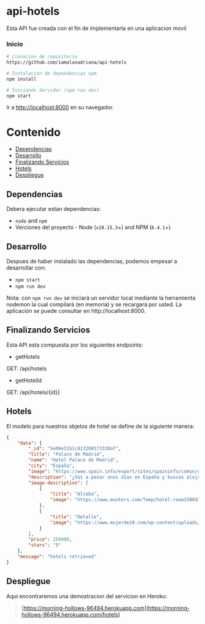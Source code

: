 # api-hotels
Esta API fue creada con el fin de implementarla en una aplicacion movil

### Inicio

```bash
# clonacion de repositorio
https://github.com/iamalanadriana/api-hotels

# Instalacion de dependencias npm
npm install

# Iniciando Servidor (npm run dev)
npm start
```

Ir a [http://localhost:8000](http://localhost:8000) en su navegador.


# Contenido

* [Dependencias](#dependencias)
* [Desarrollo](#desarollo)
* [Finalizando Servicios](#finalizando-servicios)
* [Hotels](#hotels)
* [Despliegue](#despliegue)

## Dependencias

Debera ejecutar estan dependencias:
 * `node` and `npm`
 * Verciones del proyecto - Node (`v10.15.3`+) and NPM (`6.4.1`+)


 ## Desarrollo

 Despues de haber instalado las dependencias, podemos empesar a desarrollar con:

 * `npm start`
 * `npm run dev`

Nota: con `npm run dev` se iniciará un servidor local mediante la herramienta nodemon la cual compilará (en memoria) y se recargará por usted. La aplicación se puede consultar en http://localhost:8000.


## Finalizando Servicios

Esta API esta compuesta por los siguientes endpoints:

+ getHotels

GET: /api/hotels

+ getHotelId

GET: /api/hotels/{id}}


## Hotels

El modelo para nuestros objetos de hotel se define de la siguiente manera:

```json
{
    "data": {
        "_id": "5e08e31b1c813200173320af",
        "title": "Palace de Madrid",
        "name": "Hotel Palace de Madrid",
        "city": "España",
        "image": "https://www.spain.info/export/sites/spaininfo/comun/galeria_imagenes/hoteles/p2_palace_hotel.jpg_369272544.jpg",
        "description": "¿Vas a pasar unos días en España y buscas alojamiento? Sean cuales sean tus preferencias, encontrarás un espacio que se adapte a tus necesidades. Y es que España es uno de los países del mundo que más turistas recibe cada año, por lo que cuenta con una amplia oferta de alojamientos de todas las clases: lujosos hoteles, castillos y palacios, campings, casas rurales típicas de caza zona… Asegúrate una estancia ideal.",
        "image-description": [
            {
                "title": "Alcoba",
                "image": "https://www.munters.com/Temp/hotel-room1500434525.jpg"
            },
            {
                "title": "Detalle",
                "image": "https://www.mujerde10.com/wp-content/uploads/2016/09/page12-1024x465.jpg"
            }
        ],
        "price": 250000,
        "stars": "5"
    },
    "message": "hotels retrieved"
}
```

## Despliegue

Aqui encontraremos una demostracion del servicion en Heroku:
> [https://morning-hollows-96494.herokuapp.com](https://morning-hollows-96494.herokuapp.com/hotels)
